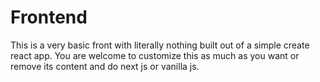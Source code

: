 # Frontend

This is a very basic front with literally nothing built out of a simple create react app.
You are welcome to customize this as much as you want or remove its content and do next js or vanilla js.
